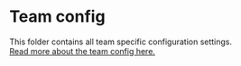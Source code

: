 # Team config
This folder contains all team specific configuration settings.  
[Read more about the team config here.](/docs/operator.md)